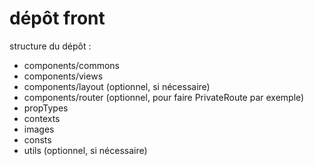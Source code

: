 # dépôt front

structure du dépôt :
- components/commons
- components/views
- components/layout (optionnel, si nécessaire)
- components/router (optionnel, pour faire PrivateRoute par exemple)
- propTypes
- contexts
- images
- consts
- utils (optionnel, si nécessaire)
